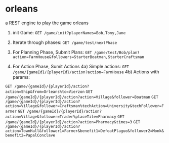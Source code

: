 # orleans

a REST engine to play the game orleans

1) init Game:
`GET /game/init?playerNames=Bob,Tony,Jane`

2) Iterate through phases:
`GET /game/test/nextPhase`

3) For Planning Phase, Submit Plans:
`GET /game/test/Bob/plan?action=FarmHouse&followers=StarterBoatman,StarterCraftsman`

4) For Action Phase, Sumit Actions
4a) Simple actions: `GET /game/{gameId}/{playerId}/action?action=FarmHouse`
4b) Actions with params:

`GET /game/{gameId}/{playerId}/action?action=Ship&from=Orleans%to=Vierzon`
`GET /game/{gameId}/{playerId}/action?action=Village&follower=Boatman`
`GET /game/{gameId}/{playerId}/action?action=Village&follower=Craftsman%techAction=University&techFollower=Farmer`
`GET /game/{gameId}/{playerId}/action?action=Village&follower=Trader%placeTile=Pharmacy`
`GET /game/{gameId}/{playerId}/action?action=Pharmacy&times=3`
`GET /game/{gameId}/{playerId}/action?action=TownHall&follower1=Farmer&benefit1=DefeatPlague&follower2=Monk&benefit2=PapalConclave`